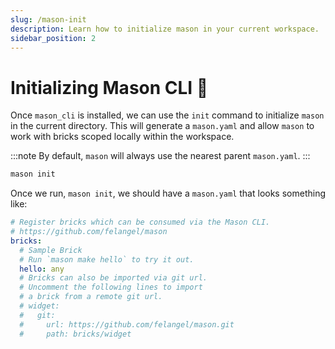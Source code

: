 ```yaml
---
slug: /mason-init
description: Learn how to initialize mason in your current workspace.
sidebar_position: 2
---
```


# Initializing Mason CLI 📁

Once `mason_cli` is installed, we can use the `init` command to initialize `mason` in the current directory. This will generate a `mason.yaml` and allow `mason` to work with bricks scoped locally within the workspace.

:::note
By default, `mason` will always use the nearest parent `mason.yaml`.
:::

```bash
mason init
```

Once we run, `mason init`, we should have a `mason.yaml` that looks something like:

```yaml
# Register bricks which can be consumed via the Mason CLI.
# https://github.com/felangel/mason
bricks:
  # Sample Brick
  # Run `mason make hello` to try it out.
  hello: any
  # Bricks can also be imported via git url.
  # Uncomment the following lines to import
  # a brick from a remote git url.
  # widget:
  #   git:
  #     url: https://github.com/felangel/mason.git
  #     path: bricks/widget
```
